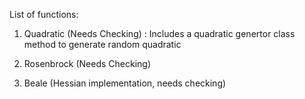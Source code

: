 List of functions:

1. Quadratic (Needs Checking) : Includes a quadratic genertor class method to generate random quadratic

2. Rosenbrock (Needs Checking)

3. Beale (Hessian implementation, needs checking)